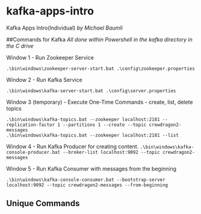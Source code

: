# kafka-apps-intro
Kafka Apps Intro(Individual)
*by Michael Baumli*

##Commands for Kafka
*All done within Powershell in the kafka directory in the C drive*

Window 1 - Run Zookeeper Service 

```.\bin\windows\zookeeper-server-start.bat .\config\zookeeper.properties```   

Window 2 - Run Kafka Service

```.\bin\windows\kafka-server-start.bat .\config\server.properties```   

Window 3 (temporary) - Execute One-Time Commands - create, list, delete topics 

```.\bin\windows\kafka-topics.bat --zookeeper localhost:2181 --replication-factor 1 --partitions 1 --create --topic crewdragon2-messages```   
```.\bin\windows\kafka-topics.bat --zookeeper localhost:2181 --list```   

Window 4 - Run Kafka Producer for creating content. 
```.\bin\windows\kafka-console-producer.bat --broker-list localhost:9092 --topic crewdragon2-messages```   

Window 5 - Run Kafka Consumer with messages from the beginning 

```.\bin\windows\kafka-console-consumer.bat --bootstrap-server localhost:9092 --topic crewdragon2-messages --from-beginning```

## Unique Commands

